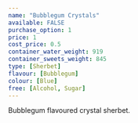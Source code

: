 ```yaml
---
name: "Bubblegum Crystals"
available: FALSE
purchase_option: 1
price: 1
cost_price: 0.5
container_water_weight: 919
container_sweets_weight: 845
type: [Sherbet]
flavour: [Bubblegum]
colour: [Blue]
free: [Alcohol, Sugar]
---
```

Bubblegum flavoured crystal sherbet.